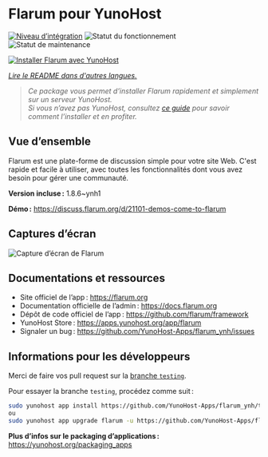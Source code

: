 <!--
Nota bene : ce README est automatiquement généré par <https://github.com/YunoHost/apps/tree/master/tools/readme_generator>
Il NE doit PAS être modifié à la main.
-->

# Flarum pour YunoHost

[![Niveau d’intégration](https://dash.yunohost.org/integration/flarum.svg)](https://ci-apps.yunohost.org/ci/apps/flarum/) ![Statut du fonctionnement](https://ci-apps.yunohost.org/ci/badges/flarum.status.svg) ![Statut de maintenance](https://ci-apps.yunohost.org/ci/badges/flarum.maintain.svg)

[![Installer Flarum avec YunoHost](https://install-app.yunohost.org/install-with-yunohost.svg)](https://install-app.yunohost.org/?app=flarum)

*[Lire le README dans d'autres langues.](./ALL_README.md)*

> *Ce package vous permet d’installer Flarum rapidement et simplement sur un serveur YunoHost.*  
> *Si vous n’avez pas YunoHost, consultez [ce guide](https://yunohost.org/install) pour savoir comment l’installer et en profiter.*

## Vue d’ensemble

Flarum est une plate-forme de discussion simple pour votre site Web. C'est rapide et facile à utiliser, avec toutes les fonctionnalités dont vous avez besoin pour gérer une communauté.

**Version incluse :** 1.8.6~ynh1

**Démo :** <https://discuss.flarum.org/d/21101-demos-come-to-flarum>

## Captures d’écran

![Capture d’écran de Flarum](./doc/screenshots/beta16.jpg)

## Documentations et ressources

- Site officiel de l’app : <https://flarum.org>
- Documentation officielle de l’admin : <https://docs.flarum.org>
- Dépôt de code officiel de l’app : <https://github.com/flarum/framework>
- YunoHost Store : <https://apps.yunohost.org/app/flarum>
- Signaler un bug : <https://github.com/YunoHost-Apps/flarum_ynh/issues>

## Informations pour les développeurs

Merci de faire vos pull request sur la [branche `testing`](https://github.com/YunoHost-Apps/flarum_ynh/tree/testing).

Pour essayer la branche `testing`, procédez comme suit :

```bash
sudo yunohost app install https://github.com/YunoHost-Apps/flarum_ynh/tree/testing --debug
ou
sudo yunohost app upgrade flarum -u https://github.com/YunoHost-Apps/flarum_ynh/tree/testing --debug
```

**Plus d’infos sur le packaging d’applications :** <https://yunohost.org/packaging_apps>
